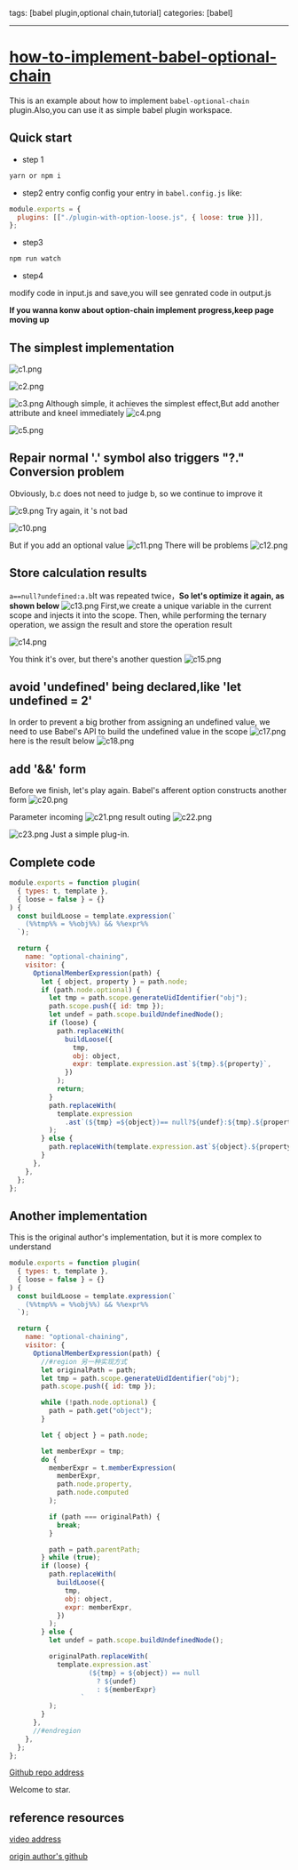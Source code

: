 tags: [babel plugin,optional chain,tutorial]
categories: [babel]

---

# [how-to-implement-babel-optional-chain](https://github.com/zoyopo/how-to-implement-babel-optional-chain)
This is an example about how to implement `babel-optional-chain` plugin.Also,you can use it as simple babel plugin workspace.

## Quick start

- step 1

```bash
yarn or npm i
```

- step2 entry config
config your entry in `babel.config.js` like:

```javascript
module.exports = {
  plugins: [["./plugin-with-option-loose.js", { loose: true }]],
};
```

- step3

```bash
npm run watch
```

- step4

modify code in input.js and save,you will see genrated code in output.js

**If you wanna konw about option-chain implement progress,keep page moving up**

## The simplest implementation

![c1.png](https://cdn.nlark.com/yuque/0/2021/png/1512483/1633772642217-dfd9f0f8-638c-459a-a7ea-d51bab6b8bfc.png#clientId=ubb1d753a-e999-4&from=ui&id=u6de8c905&margin=%5Bobject%20Object%5D&name=c1.png&originHeight=466&originWidth=1062&originalType=binary&ratio=1&size=30343&status=done&style=none&taskId=u57b77761-4245-498f-8acc-460556cc3b2#id=XNLIC&originHeight=466&originWidth=1062&originalType=binary&ratio=1&rotation=0&showTitle=false&status=done&style=none&title=)

![c2.png](https://cdn.nlark.com/yuque/0/2021/png/1512483/1633772811427-f06aeee2-4ef4-456d-ba21-66836fbc50fc.png#clientId=ubb1d753a-e999-4&from=ui&id=uc6fc7e07&margin=%5Bobject%20Object%5D&name=c2.png&originHeight=380&originWidth=1085&originalType=binary&ratio=1&size=22211&status=done&style=none&taskId=u3df0642b-342e-4a8c-9d8d-4d0087184b3#id=pEBw6&originHeight=380&originWidth=1085&originalType=binary&ratio=1&rotation=0&showTitle=false&status=done&style=none&title=)

![c3.png](https://cdn.nlark.com/yuque/0/2021/png/1512483/1633772842675-2b777cb7-8ab4-46b5-8c0b-a35732e628c8.png#clientId=ubb1d753a-e999-4&from=ui&id=u3a872809&margin=%5Bobject%20Object%5D&name=c3.png&originHeight=423&originWidth=977&originalType=binary&ratio=1&size=24498&status=done&style=none&taskId=uf8cc1459-9c38-481e-9e6c-4852e682241#id=zhBMx&originHeight=423&originWidth=977&originalType=binary&ratio=1&rotation=0&showTitle=false&status=done&style=none&title=)
Although simple, it achieves the simplest effect,But add another attribute and kneel immediately
![c4.png](https://cdn.nlark.com/yuque/0/2021/png/1512483/1633773096772-eeef896d-3571-4428-9483-3fd008d851a7.png#clientId=ubb1d753a-e999-4&from=ui&id=ub0b29d71&margin=%5Bobject%20Object%5D&name=c4.png&originHeight=529&originWidth=1094&originalType=binary&ratio=1&size=33335&status=done&style=none&taskId=uc4060f2f-66ac-4234-b92f-a3192af3fbe#id=Py9uH&originHeight=529&originWidth=1094&originalType=binary&ratio=1&rotation=0&showTitle=false&status=done&style=none&title=)

![c5.png](https://cdn.nlark.com/yuque/0/2021/png/1512483/1633773114901-667cbe3f-7fc1-4325-9aed-991a42ab3c19.png#clientId=ubb1d753a-e999-4&from=ui&id=udfeb8f7e&margin=%5Bobject%20Object%5D&name=c5.png&originHeight=470&originWidth=1315&originalType=binary&ratio=1&size=28247&status=done&style=none&taskId=u76935c61-6da0-42cd-b57e-9a442c052fc#id=RWctg&originHeight=470&originWidth=1315&originalType=binary&ratio=1&rotation=0&showTitle=false&status=done&style=none&title=)

## Repair normal '.' symbol also triggers "?." Conversion problem

Obviously, b.c does not need to judge b, so we continue to improve it

![c9.png](https://cdn.nlark.com/yuque/0/2021/png/1512483/1633917368341-42d91c27-e387-4829-8d9d-93a157a5c388.png#clientId=ucbc57d5c-bffa-4&from=ui&id=u5874a0aa&margin=%5Bobject%20Object%5D&name=c9.png&originHeight=510&originWidth=1021&originalType=binary&ratio=1&size=32878&status=done&style=none&taskId=u1cdb31f0-d5c8-44bc-9ee2-b06e8f4b480#id=M292P&originHeight=510&originWidth=1021&originalType=binary&ratio=1&rotation=0&showTitle=false&status=done&style=none&title=)
Try again, it 's not bad

![c10.png](https://cdn.nlark.com/yuque/0/2021/png/1512483/1633917469210-b120f3e7-0f29-49f2-8798-e222c23d6636.png#clientId=ucbc57d5c-bffa-4&from=ui&id=uc129eec2&margin=%5Bobject%20Object%5D&name=c10.png&originHeight=239&originWidth=940&originalType=binary&ratio=1&size=14024&status=done&style=none&taskId=u1877a779-e435-452d-ac16-b83d1572af1#id=coTjR&originHeight=239&originWidth=940&originalType=binary&ratio=1&rotation=0&showTitle=false&status=done&style=none&title=)

But if you add an optional value
![c11.png](https://cdn.nlark.com/yuque/0/2021/png/1512483/1633917642510-d5f34feb-f2a6-4475-bae9-258bab849a0b.png#clientId=ucbc57d5c-bffa-4&from=ui&id=u4480e249&margin=%5Bobject%20Object%5D&name=c11.png&originHeight=253&originWidth=714&originalType=binary&ratio=1&size=14303&status=done&style=none&taskId=uf26e58ba-1b01-4231-8bdf-6da00b10a12#id=btKAo&originHeight=253&originWidth=714&originalType=binary&ratio=1&rotation=0&showTitle=false&status=done&style=none&title=)
There will be problems
![c12.png](https://cdn.nlark.com/yuque/0/2021/png/1512483/1633917651958-c216df1a-71c7-4409-ac34-5e51fb081fcb.png#clientId=ucbc57d5c-bffa-4&from=ui&id=u4ed40422&margin=%5Bobject%20Object%5D&name=c12.png&originHeight=244&originWidth=1272&originalType=binary&ratio=1&size=15539&status=done&style=none&taskId=ude0be574-ee36-4238-a0c7-ba86be76ddd#id=OuUSP&originHeight=244&originWidth=1272&originalType=binary&ratio=1&rotation=0&showTitle=false&status=done&style=none&title=)

## Store calculation results

`a==null?undefined:a.b`It was repeated twice，**So let's optimize it again, as shown below**
![c13.png](https://cdn.nlark.com/yuque/0/2021/png/1512483/1633918062184-b40e1537-49b8-43ac-939e-fc8edabb2eb1.png#clientId=ucbc57d5c-bffa-4&from=ui&id=u475a33cc&margin=%5Bobject%20Object%5D&name=c13.png&originHeight=508&originWidth=1102&originalType=binary&ratio=1&size=34171&status=done&style=none&taskId=ua5d81bd7-bb35-445d-b2c5-d2f193099f6#id=ij6a6&originHeight=508&originWidth=1102&originalType=binary&ratio=1&rotation=0&showTitle=false&status=done&style=none&title=)
First,we create a unique variable in the current scope and injects it into the scope. Then, while performing the ternary operation, we assign the result and store the operation result

![c14.png](https://cdn.nlark.com/yuque/0/2021/png/1512483/1633918200394-b294d27f-246c-4cb0-bd5b-873f20216c35.png#clientId=ucbc57d5c-bffa-4&from=ui&id=ud9023fe3&margin=%5Bobject%20Object%5D&name=c14.png&originHeight=323&originWidth=1257&originalType=binary&ratio=1&size=22233&status=done&style=none&taskId=ua328f2a2-e30c-4199-9d98-40d48d37551#id=yv9eX&originHeight=323&originWidth=1257&originalType=binary&ratio=1&rotation=0&showTitle=false&status=done&style=none&title=)

You think it's over, but there's another question
![c15.png](https://cdn.nlark.com/yuque/0/2021/png/1512483/1633919298883-89684e57-e47b-49bd-b23c-2e8c72b94321.png#clientId=ucbc57d5c-bffa-4&from=ui&id=uf3890796&margin=%5Bobject%20Object%5D&name=c15.png&originHeight=326&originWidth=1223&originalType=binary&ratio=1&size=25973&status=done&style=none&taskId=ua34e985f-9e3c-4d46-b117-36c2a1bef97#id=VX0h7&originHeight=326&originWidth=1223&originalType=binary&ratio=1&rotation=0&showTitle=false&status=done&style=none&title=)

## avoid 'undefined' being declared,like 'let undefined = 2'

In order to prevent a big brother from assigning an undefined value, we need to use Babel's API to build the undefined value in the scope
![c17.png](https://cdn.nlark.com/yuque/0/2021/png/1512483/1633919467079-b0b9d41d-f649-4ef4-867d-8405b98274bd.png#clientId=ucbc57d5c-bffa-4&from=ui&id=uaf640400&margin=%5Bobject%20Object%5D&name=c17.png&originHeight=533&originWidth=1070&originalType=binary&ratio=1&size=37508&status=done&style=none&taskId=uc31e2784-1278-4ad5-a45a-dd640d02d1c#id=z9YdJ&originHeight=533&originWidth=1070&originalType=binary&ratio=1&rotation=0&showTitle=false&status=done&style=none&title=)
here is the result below
![c18.png](https://cdn.nlark.com/yuque/0/2021/png/1512483/1633919667172-f129df16-ee57-4720-882a-b2e9b4723aa7.png#clientId=ucbc57d5c-bffa-4&from=ui&id=u98a13f37&margin=%5Bobject%20Object%5D&name=c18.png&originHeight=303&originWidth=1223&originalType=binary&ratio=1&size=25557&status=done&style=none&taskId=uf563f335-3487-4c89-9822-75aff77f31b#id=DuYra&originHeight=303&originWidth=1223&originalType=binary&ratio=1&rotation=0&showTitle=false&status=done&style=none&title=)

## add '&&' form

Before we finish, let's play again. Babel's afferent option constructs another form
![c20.png](https://cdn.nlark.com/yuque/0/2021/png/1512483/1633919945726-7cbba642-44d5-4f9c-a4f2-2c585a5fb5d4.png#clientId=ucbc57d5c-bffa-4&from=ui&id=uda9a4340&margin=%5Bobject%20Object%5D&name=c20.png&originHeight=814&originWidth=1614&originalType=binary&ratio=1&size=136523&status=done&style=shadow&taskId=u5fd6ff88-7edc-46ea-9f97-a6e6076b7b7#id=mUAmH&originHeight=814&originWidth=1614&originalType=binary&ratio=1&rotation=0&showTitle=false&status=done&style=none&title=)

Parameter incoming
![c21.png](https://cdn.nlark.com/yuque/0/2021/png/1512483/1633920121928-635582b3-f57b-4996-bce1-97dc9658f8cd.png#clientId=ucbc57d5c-bffa-4&from=ui&id=uc7ca890e&margin=%5Bobject%20Object%5D&name=c21.png&originHeight=351&originWidth=1037&originalType=binary&ratio=1&size=25299&status=done&style=none&taskId=u0bccb021-b66f-4567-a4ed-4220435abe2#id=HqY2O&originHeight=351&originWidth=1037&originalType=binary&ratio=1&rotation=0&showTitle=false&status=done&style=none&title=)
result outing
![c22.png](https://cdn.nlark.com/yuque/0/2021/png/1512483/1633920135249-0c257e41-268c-4d1f-af30-8cf52817c578.png#clientId=ucbc57d5c-bffa-4&from=ui&id=u39265a60&margin=%5Bobject%20Object%5D&name=c22.png&originHeight=350&originWidth=929&originalType=binary&ratio=1&size=20120&status=done&style=none&taskId=u96194ffd-4e63-4c87-92e3-f036216ef3c#id=FMhPk&originHeight=350&originWidth=929&originalType=binary&ratio=1&rotation=0&showTitle=false&status=done&style=none&title=)

![c23.png](https://cdn.nlark.com/yuque/0/2021/png/1512483/1633920135308-1e4218ca-229e-4903-92cf-db5eb470d31f.png#clientId=ucbc57d5c-bffa-4&from=ui&id=u3bd91012&margin=%5Bobject%20Object%5D&name=c23.png&originHeight=270&originWidth=922&originalType=binary&ratio=1&size=16373&status=done&style=none&taskId=u4ff86db8-9188-4b3f-bd04-cc1ff39759a#id=RQcTc&originHeight=270&originWidth=922&originalType=binary&ratio=1&rotation=0&showTitle=false&status=done&style=none&title=)
Just a simple plug-in.

## Complete code

```javascript
module.exports = function plugin(
  { types: t, template },
  { loose = false } = {}
) {
  const buildLoose = template.expression(`
    (%%tmp%% = %%obj%%) && %%expr%%
  `);

  return {
    name: "optional-chaining",
    visitor: {
      OptionalMemberExpression(path) {
        let { object, property } = path.node;
        if (path.node.optional) {
          let tmp = path.scope.generateUidIdentifier("obj");
          path.scope.push({ id: tmp });
          let undef = path.scope.buildUndefinedNode();
          if (loose) {
            path.replaceWith(
              buildLoose({
                tmp,
                obj: object,
                expr: template.expression.ast`${tmp}.${property}`,
              })
            );
            return;
          }
          path.replaceWith(
            template.expression
              .ast`(${tmp} =${object})== null?${undef}:${tmp}.${property}`
          );
        } else {
          path.replaceWith(template.expression.ast`${object}.${property}`);
        }
      },
    },
  };
};
```

## Another implementation

This is the original author's implementation, but it is more complex to understand

```javascript
module.exports = function plugin(
  { types: t, template },
  { loose = false } = {}
) {
  const buildLoose = template.expression(`
    (%%tmp%% = %%obj%%) && %%expr%%
  `);

  return {
    name: "optional-chaining",
    visitor: {
      OptionalMemberExpression(path) {
        //#region 另一种实现方式
        let originalPath = path;
        let tmp = path.scope.generateUidIdentifier("obj");
        path.scope.push({ id: tmp });

        while (!path.node.optional) {
          path = path.get("object");
        }

        let { object } = path.node;

        let memberExpr = tmp;
        do {
          memberExpr = t.memberExpression(
            memberExpr,
            path.node.property,
            path.node.computed
          );

          if (path === originalPath) {
            break;
          }

          path = path.parentPath;
        } while (true);
        if (loose) {
          path.replaceWith(
            buildLoose({
              tmp,
              obj: object,
              expr: memberExpr,
            })
          );
        } else {
          let undef = path.scope.buildUndefinedNode();

          originalPath.replaceWith(
            template.expression.ast`
                    (${tmp} = ${object}) == null
                      ? ${undef}
                      : ${memberExpr}
                  `
          );
        }
      },
      //#endregion
    },
  };
};
```

[Github repo address](https://github.com/zoyopo/how-to-implement-babel-optional-chain)

Welcome to star.

## reference resources

[video address](https://www.youtube.com/embed/UeVq_U5obnE)

[origin author's github](https://github.com/nicolo-ribaudo/conf-holyjs-moscow-2019)
